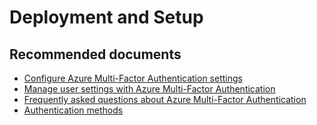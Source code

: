 <properties
    pageTitle="Deployment and Setup"
    description="Deployment and Setup"
    service="microsoft.aad"
    resource="Microsoft_AAD_IAM"
    authors="curtand"
    displayOrder="1770"
    supportTopicIds="32596893"
    selfHelpType="generic"
    resourceTags=""
    productPesIds="16579"
    cloudEnvironments="public"
 	articleId="afa87247-7f8e-42a1-9be4-5bf61e3ec553"
	ownershipId="AzureIdentity_MultiFactorAuthentication"
/>

# Deployment and Setup

## **Recommended documents**

* [Configure Azure Multi-Factor Authentication settings](https://docs.microsoft.com/azure/active-directory/authentication/howto-mfa-mfasettings)
* [Manage user settings with Azure Multi-Factor Authentication](https://docs.microsoft.com/azure/active-directory/authentication/howto-mfa-userdevicesettings)
* [Frequently asked questions about Azure Multi-Factor Authentication](https://docs.microsoft.com/azure/active-directory/authentication/multi-factor-authentication-faq)
* [Authentication methods](https://docs.microsoft.com/azure/active-directory/authentication/concept-authentication-methods)
